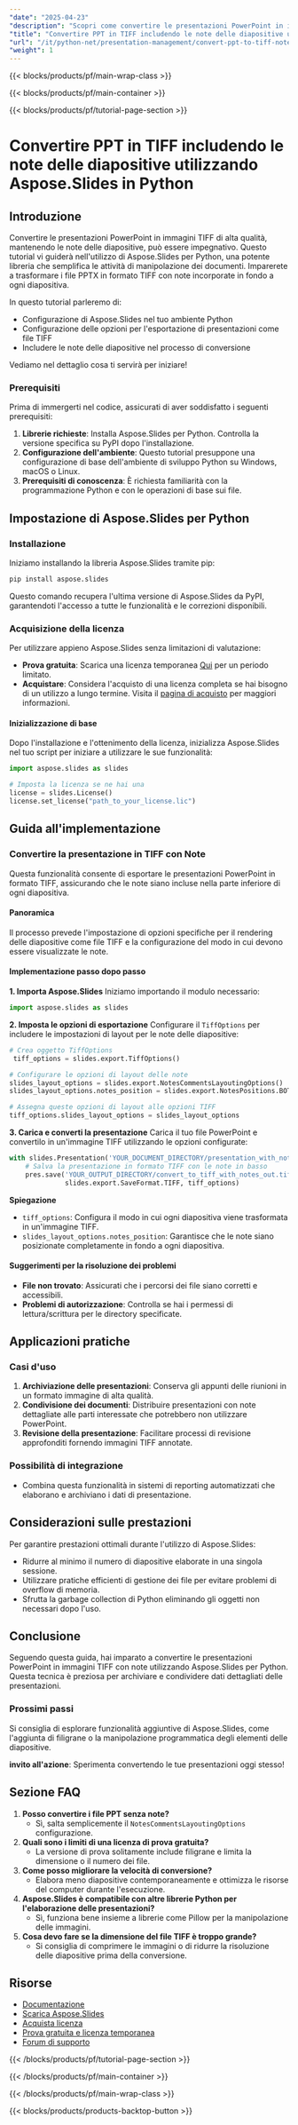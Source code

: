 ```yaml
---
"date": "2025-04-23"
"description": "Scopri come convertire le presentazioni PowerPoint in immagini TIFF di alta qualità con note di diapositiva incorporate utilizzando Aspose.Slides per Python. Questa guida completa illustra installazione, configurazione e implementazione."
"title": "Convertire PPT in TIFF includendo le note delle diapositive utilizzando Aspose.Slides in Python"
"url": "/it/python-net/presentation-management/convert-ppt-to-tiff-notes-aspose-slides-python/"
"weight": 1
---
```


{{< blocks/products/pf/main-wrap-class >}}

{{< blocks/products/pf/main-container >}}

{{< blocks/products/pf/tutorial-page-section >}}
# Convertire PPT in TIFF includendo le note delle diapositive utilizzando Aspose.Slides in Python

## Introduzione

Convertire le presentazioni PowerPoint in immagini TIFF di alta qualità, mantenendo le note delle diapositive, può essere impegnativo. Questo tutorial vi guiderà nell'utilizzo di Aspose.Slides per Python, una potente libreria che semplifica le attività di manipolazione dei documenti. Imparerete a trasformare i file PPTX in formato TIFF con note incorporate in fondo a ogni diapositiva.

In questo tutorial parleremo di:
- Configurazione di Aspose.Slides nel tuo ambiente Python
- Configurazione delle opzioni per l'esportazione di presentazioni come file TIFF
- Includere le note delle diapositive nel processo di conversione

Vediamo nel dettaglio cosa ti servirà per iniziare!

### Prerequisiti
Prima di immergerti nel codice, assicurati di aver soddisfatto i seguenti prerequisiti:
1. **Librerie richieste**: Installa Aspose.Slides per Python. Controlla la versione specifica su PyPI dopo l'installazione.
2. **Configurazione dell'ambiente**: Questo tutorial presuppone una configurazione di base dell'ambiente di sviluppo Python su Windows, macOS o Linux.
3. **Prerequisiti di conoscenza**: È richiesta familiarità con la programmazione Python e con le operazioni di base sui file.

## Impostazione di Aspose.Slides per Python
### Installazione
Iniziamo installando la libreria Aspose.Slides tramite pip:

```bash
pip install aspose.slides
```

Questo comando recupera l'ultima versione di Aspose.Slides da PyPI, garantendoti l'accesso a tutte le funzionalità e le correzioni disponibili.

### Acquisizione della licenza
Per utilizzare appieno Aspose.Slides senza limitazioni di valutazione:
- **Prova gratuita**: Scarica una licenza temporanea [Qui](https://purchase.aspose.com/temporary-license/) per un periodo limitato.
- **Acquistare**: Considera l'acquisto di una licenza completa se hai bisogno di un utilizzo a lungo termine. Visita il [pagina di acquisto](https://purchase.aspose.com/buy) per maggiori informazioni.

#### Inizializzazione di base
Dopo l'installazione e l'ottenimento della licenza, inizializza Aspose.Slides nel tuo script per iniziare a utilizzare le sue funzionalità:

```python
import aspose.slides as slides

# Imposta la licenza se ne hai una
license = slides.License()
license.set_license("path_to_your_license.lic")
```

## Guida all'implementazione
### Convertire la presentazione in TIFF con Note
Questa funzionalità consente di esportare le presentazioni PowerPoint in formato TIFF, assicurando che le note siano incluse nella parte inferiore di ogni diapositiva.

#### Panoramica
Il processo prevede l'impostazione di opzioni specifiche per il rendering delle diapositive come file TIFF e la configurazione del modo in cui devono essere visualizzate le note.

#### Implementazione passo dopo passo
**1. Importa Aspose.Slides**
Iniziamo importando il modulo necessario:

```python
import aspose.slides as slides
```

**2. Imposta le opzioni di esportazione**
Configurare il `TiffOptions` per includere le impostazioni di layout per le note delle diapositive:

```python
# Crea oggetto TiffOptions
 tiff_options = slides.export.TiffOptions()

# Configurare le opzioni di layout delle note
slides_layout_options = slides.export.NotesCommentsLayoutingOptions()
slides_layout_options.notes_position = slides.export.NotesPositions.BOTTOM_FULL

# Assegna queste opzioni di layout alle opzioni TIFF
tiff_options.slides_layout_options = slides_layout_options
```

**3. Carica e converti la presentazione**
Carica il tuo file PowerPoint e convertilo in un'immagine TIFF utilizzando le opzioni configurate:

```python
with slides.Presentation('YOUR_DOCUMENT_DIRECTORY/presentation_with_notes.pptx') as pres:
    # Salva la presentazione in formato TIFF con le note in basso
    pres.save('YOUR_OUTPUT_DIRECTORY/convert_to_tiff_with_notes_out.tiff',
              slides.export.SaveFormat.TIFF, tiff_options)
```

**Spiegazione**
- `tiff_options`: Configura il modo in cui ogni diapositiva viene trasformata in un'immagine TIFF.
- `slides_layout_options.notes_position`: Garantisce che le note siano posizionate completamente in fondo a ogni diapositiva.

#### Suggerimenti per la risoluzione dei problemi
- **File non trovato**: Assicurati che i percorsi dei file siano corretti e accessibili.
- **Problemi di autorizzazione**: Controlla se hai i permessi di lettura/scrittura per le directory specificate.

## Applicazioni pratiche
### Casi d'uso
1. **Archiviazione delle presentazioni**: Conserva gli appunti delle riunioni in un formato immagine di alta qualità.
2. **Condivisione dei documenti**: Distribuire presentazioni con note dettagliate alle parti interessate che potrebbero non utilizzare PowerPoint.
3. **Revisione della presentazione**: Facilitare processi di revisione approfonditi fornendo immagini TIFF annotate.

### Possibilità di integrazione
- Combina questa funzionalità in sistemi di reporting automatizzati che elaborano e archiviano i dati di presentazione.

## Considerazioni sulle prestazioni
Per garantire prestazioni ottimali durante l'utilizzo di Aspose.Slides:
- Ridurre al minimo il numero di diapositive elaborate in una singola sessione.
- Utilizzare pratiche efficienti di gestione dei file per evitare problemi di overflow di memoria.
- Sfrutta la garbage collection di Python eliminando gli oggetti non necessari dopo l'uso.

## Conclusione
Seguendo questa guida, hai imparato a convertire le presentazioni PowerPoint in immagini TIFF con note utilizzando Aspose.Slides per Python. Questa tecnica è preziosa per archiviare e condividere dati dettagliati delle presentazioni. 

### Prossimi passi
Si consiglia di esplorare funzionalità aggiuntive di Aspose.Slides, come l'aggiunta di filigrane o la manipolazione programmatica degli elementi delle diapositive.

**invito all'azione**: Sperimenta convertendo le tue presentazioni oggi stesso!

## Sezione FAQ
1. **Posso convertire i file PPT senza note?**
   - Sì, salta semplicemente il `NotesCommentsLayoutingOptions` configurazione.
2. **Quali sono i limiti di una licenza di prova gratuita?**
   - La versione di prova solitamente include filigrane e limita la dimensione o il numero dei file.
3. **Come posso migliorare la velocità di conversione?**
   - Elabora meno diapositive contemporaneamente e ottimizza le risorse del computer durante l'esecuzione.
4. **Aspose.Slides è compatibile con altre librerie Python per l'elaborazione delle presentazioni?**
   - Sì, funziona bene insieme a librerie come Pillow per la manipolazione delle immagini.
5. **Cosa devo fare se la dimensione del file TIFF è troppo grande?**
   - Si consiglia di comprimere le immagini o di ridurre la risoluzione delle diapositive prima della conversione.

## Risorse
- [Documentazione](https://reference.aspose.com/slides/python-net/)
- [Scarica Aspose.Slides](https://releases.aspose.com/slides/python-net/)
- [Acquista licenza](https://purchase.aspose.com/buy)
- [Prova gratuita e licenza temporanea](https://purchase.aspose.com/temporary-license/)
- [Forum di supporto](https://forum.aspose.com/c/slides/11)

{{< /blocks/products/pf/tutorial-page-section >}}

{{< /blocks/products/pf/main-container >}}

{{< /blocks/products/pf/main-wrap-class >}}

{{< blocks/products/products-backtop-button >}}